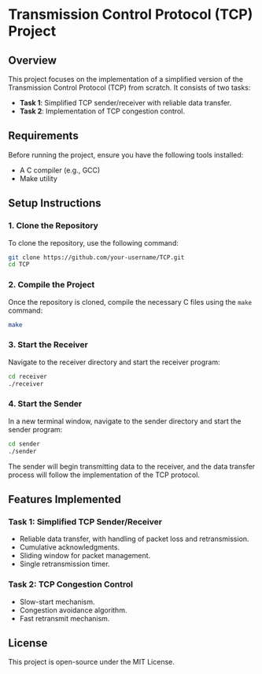 
# Transmission Control Protocol (TCP) Project

## Overview
This project focuses on the implementation of a simplified version of the Transmission Control Protocol (TCP) from scratch. It consists of two tasks:

- **Task 1**: Simplified TCP sender/receiver with reliable data transfer.
- **Task 2**: Implementation of TCP congestion control.

## Requirements
Before running the project, ensure you have the following tools installed:

- A C compiler (e.g., GCC)
- Make utility

## Setup Instructions

### 1. Clone the Repository

To clone the repository, use the following command:

```bash
git clone https://github.com/your-username/TCP.git
cd TCP
```

### 2. Compile the Project

Once the repository is cloned, compile the necessary C files using the `make` command:

```bash
make
```

### 3. Start the Receiver

Navigate to the receiver directory and start the receiver program:

```bash
cd receiver
./receiver
```

### 4. Start the Sender

In a new terminal window, navigate to the sender directory and start the sender program:

```bash
cd sender
./sender
```

The sender will begin transmitting data to the receiver, and the data transfer process will follow the implementation of the TCP protocol.

## Features Implemented

### Task 1: Simplified TCP Sender/Receiver
- Reliable data transfer, with handling of packet loss and retransmission.
- Cumulative acknowledgments.
- Sliding window for packet management.
- Single retransmission timer.

### Task 2: TCP Congestion Control
- Slow-start mechanism.
- Congestion avoidance algorithm.
- Fast retransmit mechanism.

## License
This project is open-source under the MIT License.

